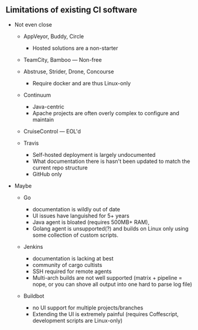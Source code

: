 ## Limitations of existing CI software

* Not even close

  * AppVeyor, Buddy, Circle
    * Hosted solutions are a non-starter

  * TeamCity, Bamboo — Non-free

  * Abstruse, Strider, Drone, Concourse
    * Require docker and are thus Linux-only

  * Continuum
    * Java-centric
    * Apache projects are often overly complex to configure and maintain

  * CruiseControl — EOL'd

  * Travis
    * Self-hosted deployment is largely undocumented
    * What documentation there is hasn't been updated to match the current repo structure
    * GitHub only

* Maybe

  * Go
    * documentation is wildly out of date
    * UI issues have languished for 5+ years
    * Java agent is bloated (requires 500MB+ RAM), 
    * Golang agent is unsupported(?) and builds on Linux only using some collection of custom scripts.

  * Jenkins
    * documentation is lacking at best
    * community of cargo cultists
    * SSH required for remote agents
    * Multi-arch builds are not well supported (matrix + pipeline = nope, or you can shove all output into one hard to parse log file)


  * Buildbot
    * no UI support for multiple projects/branches
    * Extending the UI is extremely painful (requires Coffescript, development scripts are Linux-only)
